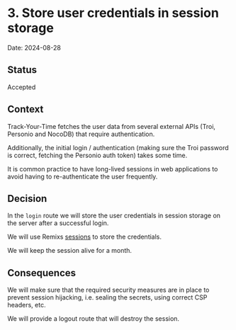 # 3. Store user credentials in session storage

Date: 2024-08-28

## Status

Accepted

## Context

Track-Your-Time fetches the user data from several external APIs (Troi, Personio and NocoDB) that require authentication.

Additionally, the initial login / authentication (making sure the Troi password is correct, fetching the Personio auth token) takes some time.

It is common practice to have long-lived sessions in web applications to avoid having to re-authenticate the user frequently.

## Decision

In the `login` route we will store the user credentials in session storage on the server after a successful login.

We will use Remixs [sessions](https://remix.run/docs/en/main/utils/sessions) to store the credentials.

We will keep the session alive for a month.

## Consequences

We will make sure that the required security measures are in place to prevent session hijacking, i.e. sealing the secrets, using correct CSP headers, etc.

We will provide a logout route that will destroy the session.
